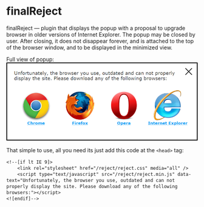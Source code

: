 finalReject
===========

finalReject — plugin that displays the popup with a proposal to upgrade browser in older versions of Internet Explorer. The popup may be closed by user. After closing, it does not disappear forever, and is attached to the top of the browser window, and to be displayed in the minimized view.

Full view of popup: 
![](window.png)

That simple to use, all you need its just add this code at the `<head>` tag:

```
<!--[if lt IE 9]>
	<link rel="stylesheet" href="/reject/reject.css" media="all" />
	<script type="text/javascript" src="/reject/reject.min.js" data-text="Unfortunately, the browser you use, outdated and can not properly display the site. Please download any of the following browsers:"></script>
<![endif]-->
```